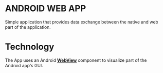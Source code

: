 # ANDROID WEB APP
Simple application that provides data exchange between the native and web part of the application.

# Technology
The App uses an Android [**WebView**](https://developer.android.com/reference/android/webkit/WebView) 
component to visualize part of the Android app's GUI.
